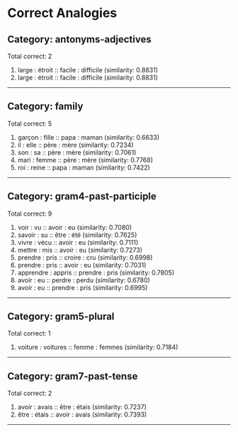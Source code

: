 # Correct Analogies

## Category: antonyms-adjectives
Total correct: 2

1. large : étroit :: facile : difficile (similarity: 0.8831)
2. large : étroit :: facile : difficile (similarity: 0.8831)

--------------------------------------------------

## Category: family
Total correct: 5

1. garçon : fille :: papa : maman (similarity: 0.6633)
2. il : elle :: père : mère (similarity: 0.7234)
3. son : sa :: père : mère (similarity: 0.7061)
4. mari : femme :: père : mère (similarity: 0.7768)
5. roi : reine :: papa : maman (similarity: 0.7422)

--------------------------------------------------

## Category: gram4-past-participle
Total correct: 9

1. voir : vu :: avoir : eu (similarity: 0.7080)
2. savoir : su :: être : été (similarity: 0.7625)
3. vivre : vécu :: avoir : eu (similarity: 0.7111)
4. mettre : mis :: avoir : eu (similarity: 0.7273)
5. prendre : pris :: croire : cru (similarity: 0.6998)
6. prendre : pris :: avoir : eu (similarity: 0.7031)
7. apprendre : appris :: prendre : pris (similarity: 0.7805)
8. avoir : eu :: perdre : perdu (similarity: 0.6780)
9. avoir : eu :: prendre : pris (similarity: 0.6995)

--------------------------------------------------

## Category: gram5-plural
Total correct: 1

1. voiture : voitures :: femme : femmes (similarity: 0.7184)

--------------------------------------------------

## Category: gram7-past-tense
Total correct: 2

1. avoir : avais :: être : étais (similarity: 0.7237)
2. être : étais :: avoir : avais (similarity: 0.7393)

--------------------------------------------------

